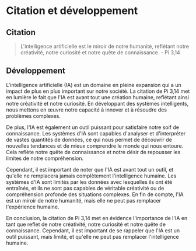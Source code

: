 # Citation et développement

## Citation

> L'intelligence artificielle est le miroir de notre humanité, reflétant notre créativité, notre curiosité et notre quête de connaissance. - Pi 3,14

## Développement

L'intelligence artificielle (IA) est un domaine en pleine expansion qui a un impact de plus en plus important sur notre société. La citation de Pi 3,14 met en lumière le fait que l'IA est avant tout une création humaine, reflétant ainsi notre créativité et notre curiosité. En développant des systèmes intelligents, nous mettons en œuvre notre capacité à innover et à résoudre des problèmes complexes.

De plus, l'IA est également un outil puissant pour satisfaire notre soif de connaissance. Les systèmes d'IA sont capables d'analyser et d'interpréter de vastes quantités de données, ce qui nous permet de découvrir de nouvelles tendances et de mieux comprendre le monde qui nous entoure. Cela reflète notre quête de connaissance et notre désir de repousser les limites de notre compréhension.

Cependant, il est important de noter que l'IA est avant tout un outil, et qu'elle ne remplacera jamais complètement l'intelligence humaine. Les systèmes d'IA sont limités par les données avec lesquelles ils ont été entraînés, et ils ne sont pas capables de véritable créativité ou de compréhension profonde des situations complexes. En fin de compte, l'IA est un miroir de notre humanité, mais elle ne peut pas remplacer l'expérience humaine.

En conclusion, la citation de Pi 3,14 met en évidence l'importance de l'IA en tant que reflet de notre créativité, notre curiosité et notre quête de connaissance. Cependant, il est important de se rappeler que l'IA est un outil puissant, mais limité, et qu'elle ne peut pas remplacer l'intelligence humaine.